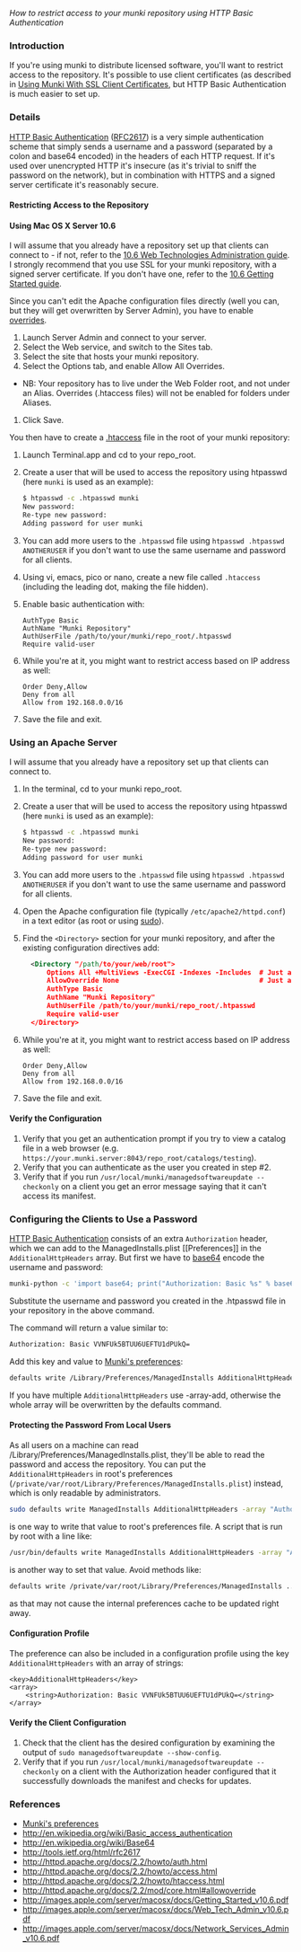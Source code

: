_How to restrict access to your munki repository using HTTP Basic Authentication_

### Introduction

If you're using munki to distribute licensed software, you'll want to restrict access to the repository. It's possible to use client certificates (as described in [Using Munki With SSL Client Certificates](https://github.com/munki/munki/wiki/Using%20Munki%20With%20SSL%20Client%20Certificates), but HTTP Basic Authentication is much easier to set up.


### Details

[HTTP Basic Authentication](http://en.wikipedia.org/wiki/Basic_access_authentication) ([RFC2617](http://tools.ietf.org/html/rfc2617)) is a very simple authentication scheme that simply sends a username and a password (separated by a colon and base64 encoded) in the headers of each HTTP request. If it's used over unencrypted HTTP it's insecure (as it's trivial to sniff the password on the network), but in combination with HTTPS and a signed server certificate it's reasonably secure.


#### Restricting Access to the Repository

#### Using Mac OS X Server 10.6

I will assume that you already have a repository set up that clients can connect to - if not, refer to the [10.6 Web Technologies Administration guide](http://images.apple.com/server/macosx/docs/Web_Tech_Admin_v10.6.pdf). I strongly recommend that you use SSL for your munki repository, with a signed server certificate. If you don't have one, refer to the [10.6 Getting Started guide](http://images.apple.com/server/macosx/docs/Getting_Started_v10.6.pdf).

Since you can't edit the Apache configuration files directly (well you can, but they will get overwritten by Server Admin), you have to enable [overrides](http://httpd.apache.org/docs/2.2/mod/core.html#allowoverride).

1. Launch Server Admin and connect to your server.
1. Select the Web service, and switch to the Sites tab.
1. Select the site that hosts your munki repository.
1. Select the Options tab, and enable Allow All Overrides.
  - NB: Your repository has to live under the Web Folder root, and not under an Alias. Overrides (.htaccess files) will not be enabled for folders under Aliases.
1. Click Save.

You then have to create a [.htaccess](http://httpd.apache.org/docs/2.2/howto/htaccess.html) file in the root of your munki repository:

1. Launch Terminal.app and cd to your repo_root.
1. Create a user that will be used to access the repository using htpasswd (here `munki` is used as an example):

    ```bash
    $ htpasswd -c .htpasswd munki
    New password: 
    Re-type new password: 
    Adding password for user munki
    ```

1. You can add more users to the `.htpasswd` file using `htpasswd .htpasswd ANOTHERUSER` if you don't want to use the same username and password for all clients.
1. Using vi, emacs, pico or nano, create a new file called `.htaccess` (including the leading dot, making the file hidden).
1. Enable basic authentication with:

    ```
    AuthType Basic
    AuthName "Munki Repository"
    AuthUserFile /path/to/your/munki/repo_root/.htpasswd
    Require valid-user
    ```

1. While you're at it, you might want to restrict access based on IP address as well:

    ```
    Order Deny,Allow
    Deny from all
    Allow from 192.168.0.0/16
    ```

1. Save the file and exit.


### Using an Apache Server

I will assume that you already have a repository set up that clients can connect to.

1. In the terminal, cd to your munki repo_root.
1. Create a user that will be used to access the repository using htpasswd (here `munki` is used as an example):

    ```bash
    $ htpasswd -c .htpasswd munki
    New password: 
    Re-type new password: 
    Adding password for user munki
    ```

1. You can add more users to the `.htpasswd` file using `htpasswd .htpasswd ANOTHERUSER` if you don't want to use the same username and password for all clients.
1. Open the Apache configuration file (typically `/etc/apache2/httpd.conf`) in a text editor (as root or using [sudo](http://en.wikipedia.org/wiki/Sudo)).
1. Find the `<Directory>` section for your munki repository, and after the existing configuration directives add:

    ```xml
      <Directory "/path/to/your/web/root">
          Options All +MultiViews -ExecCGI -Indexes -Includes  # Just an example
          AllowOverride None                                   # Just an example
          AuthType Basic
          AuthName "Munki Repository"
          AuthUserFile /path/to/your/munki/repo_root/.htpasswd
          Require valid-user
      </Directory>
    ```

1. While you're at it, you might want to restrict access based on IP address as well:

    ```
    Order Deny,Allow
    Deny from all
    Allow from 192.168.0.0/16
    ```

1. Save the file and exit.
 

#### Verify the Configuration

1. Verify that you get an authentication prompt if you try to view a catalog file in a web browser (e.g. `https://your.munki.server:8043/repo_root/catalogs/testing`).
1. Verify that you can authenticate as the user you created in step #2.
1. Verify that if you run `/usr/local/munki/managedsoftwareupdate --checkonly` on a client you get an error message saying that it can't access its manifest.


### Configuring the Clients to Use a Password

[HTTP Basic Authentication](http://en.wikipedia.org/wiki/Basic_access_authentication) consists of an extra `Authorization` header, which we can add to the ManagedInstalls.plist [[Preferences]] in the `AdditionalHttpHeaders` array. But first we have to [base64](http://en.wikipedia.org/wiki/Base64) encode the username and password:

```bash
munki-python -c 'import base64; print("Authorization: Basic %s" % base64.b64encode("USERNAME:PASSWORD".encode("UTF-8")).decode("UTF-8"))'
```

Substitute the username and password you created in the .htpasswd file in your repository in the above command.

The command will return a value similar to:

```bash
Authorization: Basic VVNFUk5BTUU6UEFTU1dPUkQ=
```

Add this key and value to [Munki's preferences](Preferences):

```bash
defaults write /Library/Preferences/ManagedInstalls AdditionalHttpHeaders -array "Authorization: Basic VVNFUk5BTUU6UEFTU1dPUkQ="
```

If you have multiple `AdditionalHttpHeaders` use -array-add, otherwise the whole array will be overwritten by the defaults command.

#### Protecting the Password From Local Users

As all users on a machine can read /Library/Preferences/ManagedInstalls.plist, they'll be able to read the password and access the repository. You can put the `AdditionalHttpHeaders` in root's preferences (`/private/var/root/Library/Preferences/ManagedInstalls.plist`) instead, which is only readable by administrators.

```bash
sudo defaults write ManagedInstalls AdditionalHttpHeaders -array "Authorization: Basic xxxxxxxxxxxxxxxxxxx"
```
is one way to write that value to root's preferences file. A script that is run by root with a line like:

```bash
/usr/bin/defaults write ManagedInstalls AdditionalHttpHeaders -array "Authorization: Basic xxxxxxxxxxxxxxxxxxx"
```
is another way to set that value. Avoid methods like:

```bash
defaults write /private/var/root/Library/Preferences/ManagedInstalls ...
```
as that may not cause the internal preferences cache to be updated right away.

#### Configuration Profile

The preference can also be included in a configuration profile using the key `AdditionalHttpHeaders` with an array of strings:

```
<key>AdditionalHttpHeaders</key>
<array>
	<string>Authorization: Basic VVNFUk5BTUU6UEFTU1dPUkQ=</string>
</array>
```

#### Verify the Client Configuration

1. Check that the client has the desired configuration by examining the output of `sudo managedsoftwareupdate --show-config`.
1. Verify that if you run `/usr/local/munki/managedsoftwareupdate --checkonly` on a client with the Authorization header configured that it successfully downloads the manifest and checks for updates.


### References

- [Munki's preferences](Preferences)
- http://en.wikipedia.org/wiki/Basic_access_authentication
- http://en.wikipedia.org/wiki/Base64
- http://tools.ietf.org/html/rfc2617
- http://httpd.apache.org/docs/2.2/howto/auth.html
- http://httpd.apache.org/docs/2.2/howto/access.html
- http://httpd.apache.org/docs/2.2/howto/htaccess.html
- http://httpd.apache.org/docs/2.2/mod/core.html#allowoverride
- http://images.apple.com/server/macosx/docs/Getting_Started_v10.6.pdf
- http://images.apple.com/server/macosx/docs/Web_Tech_Admin_v10.6.pdf
- http://images.apple.com/server/macosx/docs/Network_Services_Admin_v10.6.pdf